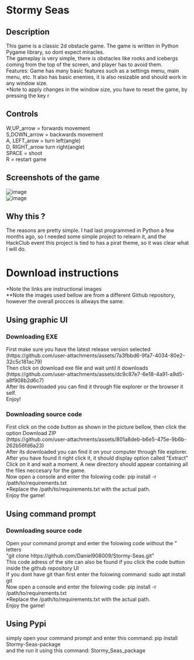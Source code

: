 # Stormy Seas
## Description
This game is a classic 2d obstacle game. The game is written in Python Pygame library, so dont expect miracles. <br>
The gameplay is very simple, there is obstacles like rooks and icebergs coming from the top of the screen, and player has to avoid them. <br>
Features: Game has many basic features such as a settings menu, main menu, etc. It also has basic enemies, it is also resizable and should work in any window size. <br>
*Note to apply changes in the window size, you have to reset the game, by pressing the key r <br>
## Controls
W,UP_arrow = forwards movement <br>
S,DOWN_arrow = backwards movement <br>
A, LEFT_arow = turn left(angle) <br>
D, RIGHT_arrow turn right(angle) <br>
SPACE = shoot <br>
R = restart game <br>
## Screenshots of the game 
![image](https://github.com/user-attachments/assets/f021a218-de85-4bbc-ae7b-6f75079f1bfc)<br>
![image](https://github.com/user-attachments/assets/e792cd22-7856-4b27-91ae-db8830912b92)<br>
## Why this ?
The reasons are pretty simple. I had last programmed in Python a few months ago, so I needed some simple project to relearn it, and the HackClub event this project is tied to has a pirat theme, so it was clear what I will do. <br>

<h1>Download instructions</h1>
*Note the links are instructional images <br>
**Note the images used bellow are from a different Github repository, however the overall procces is allways the same. <br>
<h2>Using graphic UI</h2>
<h3>Downloading EXE </h3>
First make sure you have the latest release version selected <br>
(https://github.com/user-attachments/assets/7a3fbbd6-9fa7-4034-80e2-32c5c181ac79) <br>
Then click on download exe file and wait until it downloads <br>
(https://github.com/user-attachments/assets/dc9c87e7-6e18-4a91-a9d5-a8f908b2d6c7) <br>
After its downloaded you can find it through file explorer or the browser it self. <br>
Enjoy!<br>
<h3>Downloading source code </h3>
First click on the code button as shown in the picture bellow, then click the option Download ZIP <br>
(https://github.com/user-attachments/assets/801a8deb-b6e5-475e-9b6b-262b56fd6a23) <br>
After its downloaded you can find it on your computer through file explorer. After you have found it right click it, it should display option called "Extract" <br>
Click on it and wait a moment. A new directory should appear containing all the files neccesary for the game.<br>
Now open a console and enter the folowing code: pip install -r /path/to/requirements.txt <br>
*Replace the /path/to/requirements.txt with the actual path. <br>
Enjoy the game! <br>
<h2>Using command prompt</h2>
<h3>Downloading source code </h3>
Open your command prompt and enter the folowing code without the " letters <br>
"git clone https://github.com/Daniel908009/Stormy-Seas.git" <br>
This code adress of the site can also be found if you click the code button inside the github repository UI <br>
If you dont have git than first enter the folowing command: sudo apt install git <br>
Now open a console and enter the folowing code: pip install -r /path/to/requirements.txt <br>
*Replace the /path/to/requirements.txt with the actual path. <br>
Enjoy the game! <br>
<h2>Using Pypi</h2>
simply open your command prompt and enter this command: pip install Stormy-Seas-package <br>
and the run it using this command: Stormy_Seas_package <br>
